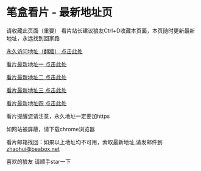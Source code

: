 # 笔盒看片 - 最新地址页

请收藏此页面（重要）
看片站长建议狼友Ctrl+D收藏本页面，本页随时更新最新地址，永远找到回家路

[永久访问地址（翻牆） 点击此处](https://beabox.net/)

[看片最新地址一 点击此处](https://2b0a8l9y2i2.shop)

[看片最新地址二 点击此处](https://2x0y7y4h1t3.shop)

[看片最新地址三 点击此处](https://2r4m7k2y3g1.shop)

[看片最新地址四 点击此处](https://2k8p0w5o7l3.shop)

看片提醒您请注意，永久地址一定要加https

如网站被屏蔽，请下载chrome浏览器

看片邮箱找回：如果以上地址均不可用，索取最新地址,请发邮件到 zhaohui@beabox.net

喜欢的狼友 请顺手star一下